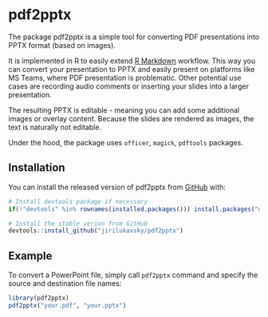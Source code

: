 
# pdf2pptx

<!-- badges: start -->
<!-- badges: end -->

The package pdf2pptx is a simple tool for converting PDF presentations into PPTX format (based on images). 

It is implemented in R to easily extend [R Markdown](https://bookdown.org/yihui/rmarkdown/beamer-presentation.html) workflow. This way you can convert your presentation to PPTX and easily present on platforms like MS Teams, where PDF presentation is problematic. Other potential use cases are recording audio comments or inserting your slides into a larger presentation.

The resulting PPTX is editable - meaning you can add some additional images or overlay content. Because the slides are rendered as images, the text is naturally not editable.

Under the hood, the package uses `officer`, `magick`, `pdftools` packages.

## Installation

You can install the released version of pdf2pptx from [GitHub](https://github.com/jirilukavsky/pdf2pptx) with:

``` r
# Install devtools package if necessary
if(!"devtools" %in% rownames(installed.packages())) install.packages("devtools")

# Install the stable verion from GitHub
devtools::install_github("jirilukavsky/pdf2pptx")
```

## Example

To convert a PowerPoint file, simply call `pdf2pptx` command and specify the source and destination file names:

``` r
library(pdf2pptx)
pdf2pptx("your.pdf", "your.pptx")
```

